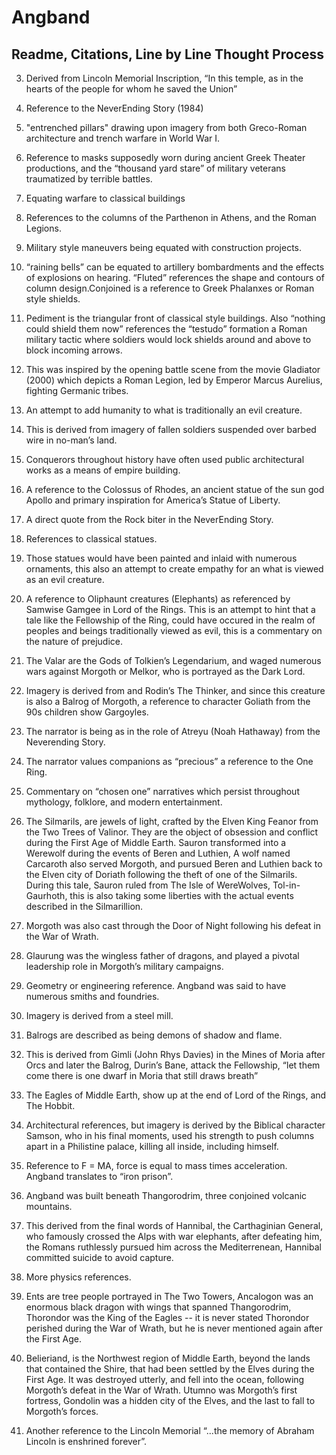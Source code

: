 # Angband
## Readme, Citations, Line by Line Thought Process

3. 	Derived from Lincoln Memorial Inscription, “In this temple, as in the hearts of the people for whom he saved the Union”
4.  Reference to the NeverEnding Story (1984)
5.  "entrenched pillars" drawing upon imagery from both Greco-Roman architecture and trench warfare in World War I.
6.  Reference to masks supposedly worn during ancient Greek Theater productions, and the “thousand yard stare” of military veterans traumatized by terrible battles.
7.  Equating warfare to classical buildings
8.  References to the columns of the Parthenon in Athens, and the Roman Legions.
9.  Military style maneuvers being equated with construction projects.
10. “raining bells” can be equated to artillery bombardments and the effects of explosions on hearing. “Fluted” references the shape and contours of column design.Conjoined is a reference to Greek Phalanxes or Roman style shields.
11. Pediment is the triangular front of classical style buildings. Also “nothing could shield them now” references the “testudo” formation a Roman military tactic where soldiers would lock shields around and above to block incoming arrows.
12. This was inspired by the opening battle scene from the movie Gladiator (2000) which depicts a Roman Legion, led by Emperor Marcus Aurelius, fighting Germanic tribes.
13. An attempt to add humanity to what is traditionally an evil creature.
14. This is derived from imagery of fallen soldiers suspended over barbed wire in no-man’s land.
15. Conquerors throughout history have often used public architectural works as a means of empire building.
16. A reference to the Colossus of Rhodes, an ancient statue of the sun god Apollo and primary inspiration for America’s Statue of Liberty.

18. A direct quote from the Rock biter in the NeverEnding Story.
19. References to classical statues.
20. Those statues would have been painted and inlaid with numerous ornaments, this also an attempt to create empathy for an what is viewed as an evil creature.
21. A reference to Oliphaunt creatures (Elephants) as referenced by Samwise Gamgee in Lord of the Rings. This is an attempt to hint that a tale like the Fellowship of the Ring, could have occured in the realm of peoples and beings traditionally viewed as evil, this is a commentary on the nature of prejudice.
22. The Valar are the Gods of Tolkien’s Legendarium, and waged numerous wars against Morgoth or Melkor, who is portrayed as the Dark Lord.
23. Imagery is derived from and Rodin’s The Thinker, and since this creature is also a Balrog of Morgoth, a reference to character Goliath from the 90s children show Gargoyles.

25. The narrator is being as in the role of Atreyu (Noah Hathaway) from the Neverending Story.
26. The narrator values companions as “precious” a reference to the One Ring.
27. Commentary on “chosen one” narratives which persist throughout mythology, folklore, and modern entertainment.
28. The Silmarils, are jewels of light, crafted by the Elven King Feanor from the Two Trees of Valinor. They are the object of obsession and conflict during the First Age of Middle Earth. Sauron transformed into a Werewolf during the events of Beren and Luthien, A wolf named Carcaroth also served Morgoth, and pursued Beren and Luthien back to the Elven city of Doriath following the theft of one of the Silmarils. During this tale, Sauron ruled from The Isle of WereWolves, Tol-in-Gaurhoth, this is also taking some liberties with the actual events described in the Silmarillion. 
29. Morgoth was also cast through the Door of Night following his defeat in the War of Wrath.
30. Glaurung was the wingless father of dragons, and played a pivotal leadership role in Morgoth’s military campaigns. 

32. Geometry or engineering reference. Angband was said to have numerous smiths and foundries.
33. Imagery is derived from a steel mill.
34. Balrogs are described as being demons of shadow and flame.
35. This is derived from Gimli (John Rhys Davies) in the Mines of Moria after Orcs and later the Balrog, Durin’s Bane, attack the Fellowship, “let them come there is one dwarf in Moria that still draws breath”
36. The Eagles of Middle Earth, show up at the end of Lord of the Rings, and The Hobbit.
37. Architectural references, but imagery is derived by the Biblical character Samson, who in his final moments, used his strength to push columns apart in a Philistine palace, killing all inside, including himself.
38. Reference to F = MA, force is equal to mass times acceleration. Angband translates to “iron prison”.
39. Angband was built beneath Thangorodrim, three conjoined volcanic mountains.
40. This derived from the final words of Hannibal, the Carthaginian General, who famously crossed the Alps with war elephants, after defeating him, the Romans ruthlessly pursued him across the Mediterrenean, Hannibal committed suicide to avoid capture.
41. More physics references.
42. Ents are tree people portrayed in The Two Towers, Ancalogon was an enormous black dragon with wings that spanned Thangorodrim, Thorondor was the King of the Eagles -- it is never stated Thorondor perished during the War of Wrath, but he is never mentioned again after the First Age. 
43. Belieriand, is the Northwest region of Middle Earth, beyond the lands that contained the Shire, that had been settled by the Elves during the First Age. It was destroyed utterly, and fell into the ocean, following Morgoth’s defeat in the War of Wrath. Utumno was Morgoth’s first fortress, Gondolin was a hidden city of the Elves, and the last to fall to Morgoth’s forces.
44. Another reference to the Lincoln Memorial “...the memory of Abraham Lincoln is enshrined forever”.










